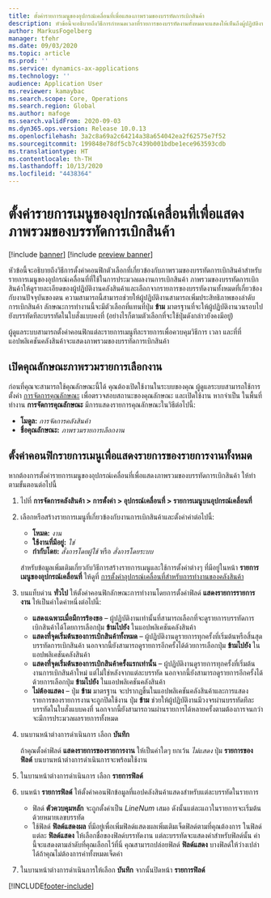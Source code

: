 ```yaml
---
title: ตั้งค่ารายการเมนูของอุปกรณ์เคลื่อนที่เพื่อแสดงภาพรวมของบรรทัดการเบิกสินค้า
description: หัวข้อนี้จะอธิบายถึงวิธีการกำหนดเวลาที่รายการของบรรทัดงานทั้งหมดจะแสดงให้เห็นถึงผู้ปฏิบัติงานในคลังสินค้าที่กำลังประมวลผลการทำงานของคลังสินค้าบนอุปกรณ์เคลื่อนที่ ความสามารถนี้อาจเป็นประโยชน์สำหรับผู้ปฏิบัติงานคลังสินค้า ซึ่งมักจะต้องมีภาพรวมของบรรทัดการเบิกสินค้าในใบสั่งงานเพื่อให้สามารถเพิ่มประสิทธิภาพของลำดับการเบิกสินค้าได้
author: MarkusFogelberg
manager: tfehr
ms.date: 09/03/2020
ms.topic: article
ms.prod: ''
ms.service: dynamics-ax-applications
ms.technology: ''
audience: Application User
ms.reviewer: kamaybac
ms.search.scope: Core, Operations
ms.search.region: Global
ms.author: mafoge
ms.search.validFrom: 2020-09-03
ms.dyn365.ops.version: Release 10.0.13
ms.openlocfilehash: 3a2c8a69a2c64214a38a654042ea2f62575e7f52
ms.sourcegitcommit: 199848e78df5cb7c439b001bdbe1ece963593cdb
ms.translationtype: HT
ms.contentlocale: th-TH
ms.lasthandoff: 10/13/2020
ms.locfileid: "4438364"
---
```

# <a name="set-up-a-mobile-device-menu-item-to-provide-a-pick-line-overview"></a>ตั้งค่ารายการเมนูของอุปกรณ์เคลื่อนที่เพื่อแสดงภาพรวมของบรรทัดการเบิกสินค้า

[!include [banner](../includes/banner.md)]
[!include [preview banner](../includes/preview-banner.md)]

หัวข้อนี้จะอธิบายถึงวิธีการตั้งค่าคอนฟิกตัวเลือกที่เกี่ยวข้องกับภาพรวมของบรรทัดการเบิกสินค้าสำหรับรายการเมนูของอุปกรณ์เคลื่อนที่ที่ใช้ในการประมวลผลงานการเบิกสินค้า ภาพรวมของบรรทัดการเบิกสินค้าให้ดูรายละเอียดของผู้ปฏิบัติงานคลังสินค้าและเลือกจากรายการของบรรทัดงานทั้งหมดที่เกี่ยวข้องกับงานปัจจุบันของตน ความสามารถนี้สามารถช่วยให้ผู้ปฏิบัติงานสามารถเพิ่มประสิทธิภาพของลำดับการเบิกสินค้า ลักษณะการทำงานนี้จะมีตัวเลือกที่แทนที่ปุ่ม **ข้าม** มาตรฐานที่จะให้ผู้ปฏิบัติงานวนรอบไปยังบรรทัดทีละบรรทัดในใบสั่งแบบคงที่ (อย่างไรก็ตามตัวเลือกที่จะใช้ปุ่มดังกล่าวยังคงมีอยู่)

ผู้ดูแลระบบสามารถตั้งค่าคอนฟิกแต่ละรายการเมนูทีละรายการเพื่อควบคุมวิธีการ เวลา และที่ที่แอปพลิเคชันคลังสินค้าจะแสดงภาพรวมของบรรทัดการเบิกสินค้า

## <a name="turn-on-the-work-pick-line-overview-feature"></a>เปิดคุณลักษณะภาพรวมรายการเลือกงาน

ก่อนที่คุณจะสามารถใช้คุณลักษณะนี้ได้ คุณต้องเปิดใช้งานในระบบของคุณ ผู้ดูแลระบบสามารถใช้การตั้งค่า [การจัดการคุณลักษณะ](../../fin-ops-core/fin-ops/get-started/feature-management/feature-management-overview.md) เพื่อตรวจสอบสถานะของคุณลักษณะ และเปิดใช้งาน หากจำเป็น ในพื้นที่ทำงาน **การจัดการคุณลักษณะ** มีการแสดงรายการคุณลักษณะในวิธีต่อไปนี้:

- **โมดูล:** _การจัดการคลังสินค้า_
- **ชื่อคุณลักษณะ:** _ภาพรวมรายการเลือกงาน_

## <a name="configure-menu-items-to-show-a-list-of-all-work-lines"></a>ตั้งค่าคอนฟิกรายการเมนูเพื่อแสดงรายการของรายการงานทั้งหมด

หากต้องการตั้งค่ารายการเมนูของอุปกรณ์เคลื่อนที่เพื่อแสดงภาพรวมของบรรทัดการเบิกสินค้า ให้ทำตามขั้นตอนต่อไปนี้

1. ไปที่ **การจัดการคลังสินค้า \> การตั้งค่า \> อุปกรณ์เคลื่อนที่ \> รายการเมนูบนอุปกรณ์เคลื่อนที่**
1. เลือกหรือสร้างรายการเมนูที่เกี่ยวข้องกับงานการเบิกสินค้าและตั้งค่าค่าต่อไปนี้:

    - **โหมด:** *งาน*
    - **ใช้งานที่มีอยู่:** *ใช่*
    - **กำกับโดย:** *สั่งการโดยผู้ใช้* หรือ *สั่งการโดยระบบ*

    สำหรับข้อมูลเพิ่มเติมเกี่ยวกับวิธีการสร้างรายการเมนูและใช้การตั้งค่าต่างๆ ที่มีอยู่ในหน้า **รายการเมนูของอุปกรณ์เคลื่อนที่** ให้ดูที่ [การตั้งค่าอุปกรณ์เคลื่อนที่สำหรับการทำงานของคลังสินค้า](configure-mobile-devices-warehouse.md)

1. บนแท็บด่วน **ทั่วไป** ให้ตั้งค่าคอนฟิกลักษณะการทำงานโดยการตั้งค่าฟิลด์ **แสดงรายการรายการงาน** ให้เป็นค่าใดค่าหนึ่งต่อไปนี้:

    - **แสดงเฉพาะเมื่อมีการร้องขอ** – ผู้ปฏิบัติงานเท่านั้นที่สามารถเลือกที่จะดูรายการบรรทัดการเบิกสินค้าได้โดยการเลือกปุ่ม **ข้ามไปยัง** ในแอปพลิเคชันคลังสินค้า
    - **แสดงที่จุดเริ่มต้นของการเบิกสินค้าทั้งหมด** – ผู้ปฏิบัติงานดูรายการทุกครั้งที่เริ่มต้นหรือสิ้นสุดบรรทัดการเบิกสินค้า นอกจากนี้ยังสามารถดูรายการอีกครั้งได้ด้วยการเลือกปุ่ม **ข้ามไปยัง** ในแอปพลิเคชันคลังสินค้า
    - **แสดงที่จุดเริ่มต้นของการเบิกสินค้าครั้งแรกเท่านั้น** – ผู้ปฏิบัติงานดูรายการทุกครั้งที่เริ่มต้นงานการเบิกสินค้าใหม่ แต่ไม่ใช่หลังจากแต่ละบรรทัด นอกจากนี้ยังสามารถดูรายการอีกครั้งได้ด้วยการเลือกปุ่ม **ข้ามไปยัง** ในแอปพลิเคชันคลังสินค้า
    - **ไม่ต้องแสดง** – ปุ่ม **ข้าม** มาตรฐาน จะปรากฏขึ้นในแอปพลิเคชันคลังสินค้าและการแสดงรายการของรายการงานจะถูกปิดใช้งาน ปุ่ม **ข้าม** ช่วยให้ผู้ปฏิบัติงานมีวงจรผ่านบรรทัดทีละบรรทัดในใบสั่งแบบคงที่ นอกจากนี้ยังสามารถวนผ่านรายการได้หลายครั้งตามต้องการจนกว่าจะมีการประมวลผลรายการทั้งหมด

1. บนบานหน้าต่างการดำเนินการ เลือก **บันทึก**

    ถ้าคุณตั้งค่าฟิลด์ **แสดงรายการของรายการงาน** ให้เป็นค่าใดๆ ยกเว้น *ไม่แสดง* ปุ่ม **รายการของฟิลด์** บนบานหน้าต่างการดำเนินการจะพร้อมใช้งาน

1. ในบานหน้าต่างการดำเนินการ เลือก **รายการฟิลด์**
1. บนหน้า **รายการฟิลด์** ให้ตั้งค่าคอนฟิกข้อมูลที่แอปคลังสินค้าแสดงสำหรับแต่ละบรรทัดในรายการ

    - ฟิลด์ **ตัวควบคุมหลัก** จะถูกตั้งค่าเป็น *LineNum* เสมอ ดังนั้นแต่ละแถวในรายการจะเริ่มต้นด้วยหมายเลขบรรทัด
    - ใช้ฟิลด์ **ฟิลด์แสดงผล** ที่มีอยู่เพื่อเพิ่มฟิลด์แสดงผลเพิ่มเติมเจ็ดฟิลด์ตามที่คุณต้องการ ในฟิลด์แต่ละ **ฟิลด์แสดง** ให้เลือกชื่อของฟิลด์บรรทัดงาน แต่ละบรรทัดจะแสดงค่าสำหรับฟิลด์นั้น ค่านี้จะแสดงตามลำดับที่คุณเลือกไว้ที่นี่ คุณสามารถปล่อยฟิลด์ **ฟิลด์แสดง** บางฟิลด์ให้ว่างเปล่าได้ถ้าคุณไม่ต้องการค่าทั้งหมดเจ็ดค่า

1. ในบานหน้าต่างการดำเนินการให้เลือก **บันทึก** จากนั้นปิดหน้า **รายการฟิลด์**


[!INCLUDE[footer-include](../../includes/footer-banner.md)]